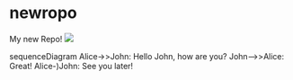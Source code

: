 # newropo
My new Repo!
[![](https://mermaid.ink/img/pako:eNq9VL1u3DAMfhVCUwPc-ZJ085CpQYMgP8NlqzvwJPqsxpYcibqmPdzDFB2CznkEv1joHxwCZGmaoJ7kj9RH8hPJrdLekMpVpLtETtMni-uATeFAvhYDW21bdAyr4L9HCi8NAm56fLRMbvOTkxHP4fPpDVTMbcwXi8jJWIqZjllFdbTu1malXdA9Nm1N2LYL55niSIWa7QaZ9hF6cDzPhX-KlMPZzeUFGK9TQ45HL0MvLr9Peg1aJ-ZXZsgVgVyC0tb0PxL89g_5neMGlzrYlv8mzSt5Jgh2XTH4EvZE1-BwQ2s0PoD2DXUPCAh0TzoxBvCgu0dj1_55NOk7WKWoUczny-srecohmBWS91LFIKOo4t3rdPmyhUIGxHHfWCqXn6HXuj9Qdr-0rQs1E0zIabQeHx5_nB_NjwoFuxlkWQZf367jpJ7oWCbXPXS_RUWs6xXqW_iwh4zQEPvghqOusEGDB4O4gZyhYH8KRQSZLxy6Q81UQ0Haxcj0b3ukUNIHzVSKoRJTLVUXbieumNgvfzitcg6JZiq1fdXTslB5iXUUlIyVFC7HjTIslt0TfXGJzQ?type=png)](https://mermaid.live/edit#pako:eNq9VL1u3DAMfhVCUwPc-ZJ085CpQYMgP8NlqzvwJPqsxpYcibqmPdzDFB2CznkEv1joHxwCZGmaoJ7kj9RH8hPJrdLekMpVpLtETtMni-uATeFAvhYDW21bdAyr4L9HCi8NAm56fLRMbvOTkxHP4fPpDVTMbcwXi8jJWIqZjllFdbTu1malXdA9Nm1N2LYL55niSIWa7QaZ9hF6cDzPhX-KlMPZzeUFGK9TQ45HL0MvLr9Peg1aJ-ZXZsgVgVyC0tb0PxL89g_5neMGlzrYlv8mzSt5Jgh2XTH4EvZE1-BwQ2s0PoD2DXUPCAh0TzoxBvCgu0dj1_55NOk7WKWoUczny-srecohmBWS91LFIKOo4t3rdPmyhUIGxHHfWCqXn6HXuj9Qdr-0rQs1E0zIabQeHx5_nB_NjwoFuxlkWQZf367jpJ7oWCbXPXS_RUWs6xXqW_iwh4zQEPvghqOusEGDB4O4gZyhYH8KRQSZLxy6Q81UQ0Haxcj0b3ukUNIHzVSKoRJTLVUXbieumNgvfzitcg6JZiq1fdXTslB5iXUUlIyVFC7HjTIslt0TfXGJzQ)


sequenceDiagram
    Alice->>John: Hello John, how are you?
    John-->>Alice: Great!
    Alice-)John: See you later!
 
